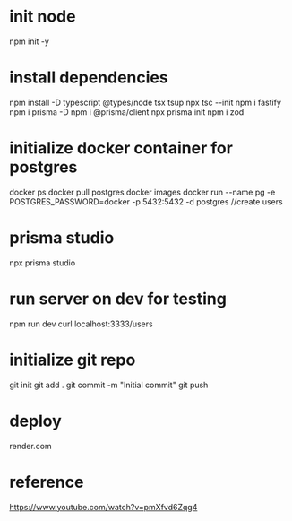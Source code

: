 # init node  
npm init -y

# install dependencies
npm install -D typescript @types/node tsx tsup
npx tsc --init
npm i fastify
npm i prisma -D
npm i @prisma/client
npx prisma init
npm i zod

# initialize docker container for postgres
docker ps
docker pull postgres 
docker images
docker run --name pg -e POSTGRES_PASSWORD=docker -p 5432:5432 -d postgres
//create users

# prisma studio 
npx prisma studio 

# run server on dev for testing
npm run dev
curl  localhost:3333/users

# initialize git repo
git init
git add .
git commit -m "Initial commit"
git push

# deploy
render.com

# reference
https://www.youtube.com/watch?v=pmXfvd6Zqg4